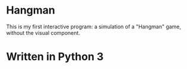 # Hangman

This is my first interactive program: a simulation of a "Hangman" game, without the visual component.

# Written in Python 3